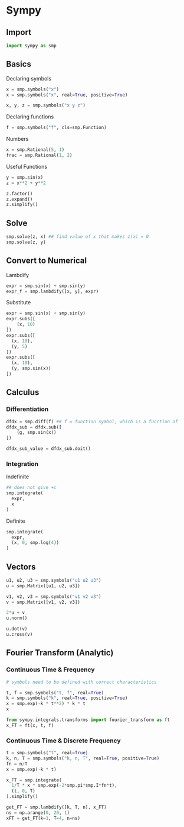 # Sympy

## Import

```python
import sympy as smp
```

## Basics

Declaring symbols

```python
x = smp.symbols("x")
x = smp.symbols("x", real=True, positive=True)

x, y, z = smp.symbols("x y z")
```

Declaring functions

```python
f = smp.symbols("f", cls=smp.Function)
```

Numbers

```python
x = smp.Rational(5, 1)
frac = smp.Rational(1, 2)
```

Useful Functions

```python
y = smp.sin(x)
z = x**2 + y**2
```

```python
z.factor()
z.expand()
z.simplify()
```

## Solve

```python
smp.solve(z, x) ## find value of x that makes z(x) = 0 
smp.solve(z, y)
```

## Convert to Numerical

Lambdify

```python
expr = smp.sin(x) + smp.sin(y)
expr_f = smp.lambdify([x, y], expr)
```

Substitute

```python
expr = smp.sin(x) + smp.sin(y)
expr.subs([
	(x, 10)
])
expr.subs([
  (x, 10),
  (y, 5)
])
expr.subs([
  (x, 10),
  (y, smp.sin(x))
])
```

## Calculus

### Differentiation

```python
dfdx = smp.diff(f) ## f = function symbol, which is a function of  
dfdx_sub = dfdx.sub([
	(g, smp.sin(x))
])

dfdx_sub_value = dfdx_sub.doit()
```

### Integration

Indefinite

```python
## does not give +c
smp.integrate(
  expr,
  x
)
```

Definite

```python
smp.integrate(
  expr,
  (x, 0, smp.log(4))
)
```

## Vectors

```python
u1, u2, u3 = smp.symbols("u1 u2 u3")
u = smp.Matrix([u1, u2, u3])

v1, v2, v3 = smp.symbols("v1 v2 v3")
v = smp.Matrix([v1, v2, v3])
```

```python
2*u + v
u.norm()

u.dot(v)
u.cross(v)
```

## Fourier Transform (Analytic)

### Continuous Time & Frequency

```python
# symbols need to be defined with correct characteristics

t, f = smp.symbols("t, f", real=True)
k = smp.symbols("k", real=True, positive=True)
x = smp.exp(-k * t**2) * k * t
x
```

```python
from sympy.integrals.transforms import fourier_transform as ft
x_FT = ft(x, t, f)
```

### Continuous Time & Discrete Frequency

```python
t = smp.symbols("t", real=True)
k, n, T = smp.symbols("k, n, T", real=True, positive=True)
fn = n/T
x = smp.exp(-k * t)
```

```python
x_FT = smp.integrate(
  1/T * x * smp.exp(-2*smp.pi*smp.I*fn*t),
  (t, 0, T)
).simplify()
```

```python
get_FT = smp.lambdify([k, T, n], x_FT)
ns = np.arange(0, 20, 1)
xFT = get_FT(k=1, T=4, n=ns)
```

